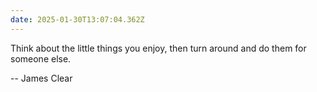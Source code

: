 ```yaml
---
date: 2025-01-30T13:07:04.362Z
---
```


Think about the little things you enjoy, then turn around and do them for someone else.

-- James Clear